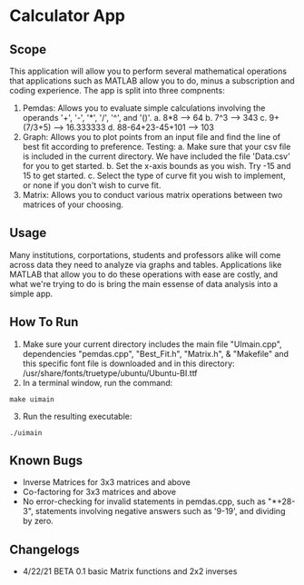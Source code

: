 # Calculator App

## Scope

This application will allow you to perform several mathematical operations that applications such as MATLAB allow you to do, minus a subscription and coding
experience. The app is split into three compnents:

1. Pemdas: Allows you to evaluate simple calculations involving the operands '\+', '\-', '\*', '/', '^', and '()'.
	a. 8\*8 --> 64
	b. 7^3 --> 343
	c. 9\+(7/3\+5) --> 16.333333
	d. 88\-64\+23\-45\+101 --> 103
2. Graph: Allows you to plot points from an input file and find the line of best fit according to preference.
	Testing:
	a. Make sure that your csv file is included in the current directory. We have included the file 'Data.csv' for you to get started.
	b. Set the x-axis bounds as you wish. Try -15 and 15 to get started.
	c. Select the type of curve fit you wish to implement, or none if you don't wish to curve fit.
3. Matrix: Allows you to conduct various matrix operations between two matrices of your choosing.

## Usage

Many institutions, corportations, students and professors alike will come across data they need to
analyze via graphs and tables. Applications like MATLAB that allow you to do these operations with ease
are costly, and what we're trying to do is bring the main essense of data analysis into a simple app.

## How To Run

1. Make sure your current directory includes the main file "UImain.cpp", dependencies "pemdas.cpp", "Best_Fit.h", "Matrix.h", & "Makefile" and this specific font file is downloaded and in this directory:
	/usr/share/fonts/truetype/ubuntu/Ubuntu-BI.ttf
2. In a terminal window, run the command:
```
make uimain
```
3. Run the resulting executable:
```
./uimain
```


## Known Bugs
- Inverse Matrices for 3x3 matrices and above
- Co-factoring for 3x3 matrices and above 
- No error-checking for invalid statements in pemdas.cpp, such as "\*\+28\-3", statements involving negative answers such as '9\-19', and dividing by zero.

## Changelogs
- 4/22/21 BETA 0.1 basic Matrix functions and 2x2 inverses
